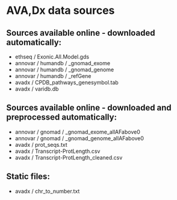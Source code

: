 # AVA,Dx data sources

## Sources available online - downloaded automatically:
- ethseq / Exonic.All.Model.gds
- annovar / humandb / <hg19>_gnomad_exome
- annovar / humandb / <hg19>_gnomad_genome
- annovar / humandb / <hg19>_refGene
- avadx / CPDB_pathways_genesymbol.tab
- avadx / varidb.db

## Sources available online - downloaded and preprocessed automatically:
- annovar / gnomad / <hg19>_gnomad_exome_allAFabove0
- annovar / gnomad / <hg19>_gnomad_genome_allAFabove0
- avadx / prot_seqs.txt
- avadx / Transcript-ProtLength.csv
- avadx / Transcript-ProtLength_cleaned.csv

## Static files:
- avadx / chr_to_number.txt
